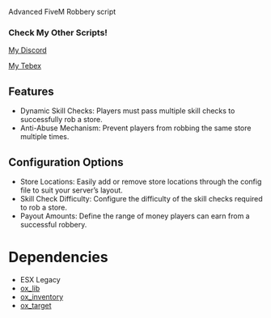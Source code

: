 Advanced FiveM Robbery script 

### Check My Other Scripts!
[My Discord](https://discord.gg/tJtKPSz9p3)

[My Tebex](https://mikey.tebex.io/)

## Features
- Dynamic Skill Checks: Players must pass multiple skill checks to successfully rob a store.
- Anti-Abuse Mechanism: Prevent players from robbing the same store multiple times.

## Configuration Options
- Store Locations: Easily add or remove store locations through the config file to suit your server’s layout.
- Skill Check Difficulty: Configure the difficulty of the skill checks required to rob a store.
- Payout Amounts: Define the range of money players can earn from a successful robbery.


# Dependencies
- ESX Legacy
- [ox_lib](https://github.com/overextended/ox_lib)
- [ox_inventory](https://github.com/overextended/ox_inventory)
- [ox_target](https://github.com/overextended/ox_target)





